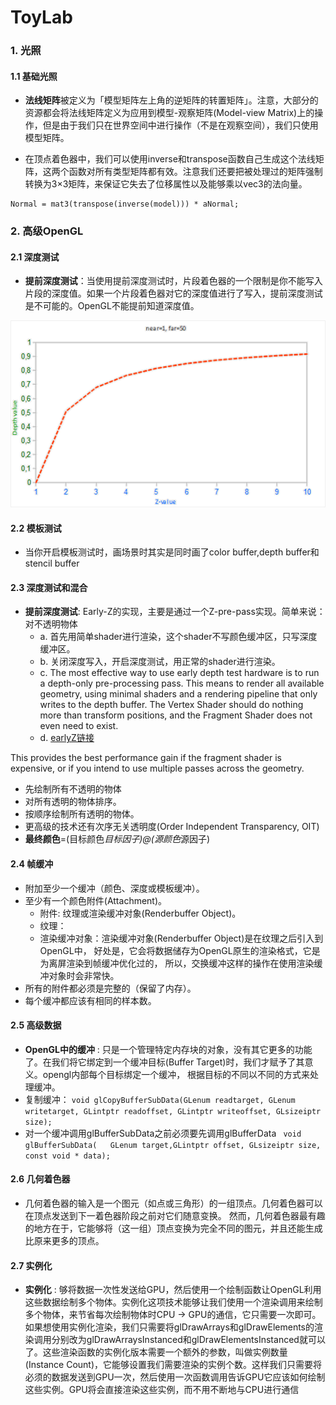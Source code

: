 # ToyLab
### 1. 光照
#### 1.1 基础光照
* **法线矩阵**被定义为「模型矩阵左上角的逆矩阵的转置矩阵」。注意，大部分的资源都会将法线矩阵定义为应用到模型-观察矩阵(Model-view Matrix)上的操作，但是由于我们只在世界空间中进行操作（不是在观察空间），我们只使用模型矩阵。

* 在顶点着色器中，我们可以使用inverse和transpose函数自己生成这个法线矩阵，这两个函数对所有类型矩阵都有效。注意我们还要把被处理过的矩阵强制转换为3×3矩阵，来保证它失去了位移属性以及能够乘以vec3的法向量。
```
Normal = mat3(transpose(inverse(model))) * aNormal;
```


### 2.  高级OpenGL
####  2.1   深度测试
* **提前深度测试**：当使用提前深度测试时，片段着色器的一个限制是你不能写入片段的深度值。如果一个片段着色器对它的深度值进行了写入，提前深度测试是不可能的。OpenGL不能提前知道深度值。

![depth_mapping](/resources/document/depth_non_linear_graph.png)

#### 2.2    模板测试
* 当你开启模板测试时，画场景时其实是同时画了color buffer,depth buffer和stencil buffer
#### 2.3    深度测试和混合
* **提前深度测试**:  Early-Z的实现，主要是通过一个Z-pre-pass实现。简单来说：对不透明物体
    * a. 首先用简单shader进行渲染，这个shader不写颜色缓冲区，只写深度缓冲区。
    * b. 关闭深度写入，开启深度测试，用正常的shader进行渲染。
    * c. The most effective way to use early depth test hardware is to run a depth-only pre-processing pass. This means to render all available geometry, using minimal shaders and a rendering pipeline that only writes to the depth buffer. The Vertex Shader should do nothing more than transform positions, and the Fragment Shader does not even need to exist.
    * d. [earlyZ链接](https://liangz0707.github.io/whoimi/blogs/RTR/EarlyZ.html)

This provides the best performance gain if the fragment shader is expensive, or if you intend to use multiple passes across the geometry.
*  先绘制所有不透明的物体
* 对所有透明的物体排序。
* 按顺序绘制所有透明的物体。
* 更高级的技术还有次序无关透明度(Order Independent Transparency, OIT)
* **最终颜色**=(目标颜色*目标因子)@(源颜色*源因子)
#### 2.4    帧缓冲
* 附加至少一个缓冲（颜色、深度或模板缓冲）。
* 至少有一个颜色附件(Attachment)。
    * 附件:  纹理或渲染缓冲对象(Renderbuffer Object)。
    * 纹理： 
    * 渲染缓冲对象：渲染缓冲对象(Renderbuffer Object)是在纹理之后引入到OpenGL中， 好处是，它会将数据储存为OpenGL原生的渲染格式，它是为离屏渲染到帧缓冲优化过的， 所以，交换缓冲这样的操作在使用渲染缓冲对象时会非常快。
* 所有的附件都必须是完整的（保留了内存）。
* 每个缓冲都应该有相同的样本数。

#### 2.5 高级数据
* **OpenGL中的缓冲** : 只是一个管理特定内存块的对象，没有其它更多的功能了。在我们将它绑定到一个缓冲目标(Buffer Target)时，我们才赋予了其意义。opengl内部每个目标绑定一个缓冲， 根据目标的不同以不同的方式来处理缓冲。
* 复制缓冲： ``void glCopyBufferSubData(GLenum readtarget, GLenum writetarget, GLintptr readoffset, GLintptr writeoffset, GLsizeiptr size); ``
* 对一个缓冲调用glBufferSubData之前必须要先调用glBufferData `` void glBufferSubData(	GLenum target,GLintptr offset, GLsizeiptr size, const void * data);``

#### 2.6 几何着色器
* 几何着色器的输入是一个图元（如点或三角形）的一组顶点。几何着色器可以在顶点发送到下一着色器阶段之前对它们随意变换。
然而，几何着色器最有趣的地方在于，它能够将（这一组）顶点变换为完全不同的图元，并且还能生成比原来更多的顶点。

#### 2.7 实例化
* **实例化** : 够将数据一次性发送给GPU，然后使用一个绘制函数让OpenGL利用这些数据绘制多个物体。实例化这项技术能够让我们使用一个渲染调用来绘制多个物体，来节省每次绘制物体时CPU -> GPU的通信，它只需要一次即可。如果想使用实例化渲染，我们只需要将glDrawArrays和glDrawElements的渲染调用分别改为glDrawArraysInstanced和glDrawElementsInstanced就可以了。这些渲染函数的实例化版本需要一个额外的参数，叫做实例数量(Instance Count)，它能够设置我们需要渲染的实例个数。这样我们只需要将必须的数据发送到GPU一次，然后使用一次函数调用告诉GPU它应该如何绘制这些实例。GPU将会直接渲染这些实例，而不用不断地与CPU进行通信

